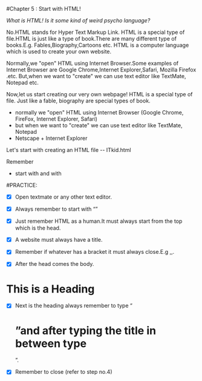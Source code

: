#Chapter 5 : Start with HTML!

_What is HTML! Is it some kind of weird psycho language?_
 
No.HTML stands for Hyper Text Markup Link.
HTML is a special type of file.HTML is just like a type of book.There are many different type of books.E.g. Fables,Biography,Cartoons etc.
HTML is a computer language which is used to create your own website. 

Normally,we "open" HTML using Internet Browser.Some examples of Internet Browser are Google Chrome,Internet Explorer,Safari, Mozilla Firefox .etc.
But,when we want to "create" we can use text editor like TextMate, Notepad etc.

Now,let us start creating our very own webpage!
HTML is a special type of file. Just like a fable, biography are special types of book.

- normally we "open" HTML using Internet Browser (Google Chrome, FireFox, Internet Explorer, Safari)
- but when we want to "create" we can use text editor like TextMate, Notepad
- Netscape + Internet Explorer

Let's start with creating an HTML file -- ITkid.html

Remember

- start with <html> and with </html>


#PRACTICE:

- [x] Open textmate or any other text editor.
 <html>
 
- [x] Always remember to start with “<html>” 
<head>

- [x] Just remember HTML as a human.It must always start from the top which is the head.
<title>Page title.</title>

- [x] A website must always have a title.
</head>

- [x] Remember if whatever has a bracket it must always close.E.g </html>,</head>,</title>.
<body>

- [x] After the head comes the body.
<h1>This is a Heading</h1>

- [x] Next is the heading always remember to type “<h1>”and after typing the title in between type </h1>”.
</body>
</html>

- [x] Remember to close (refer to step no.4)


